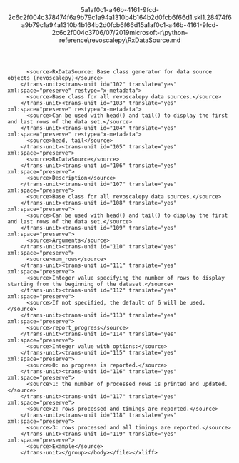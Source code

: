 <?xml version="1.0"?><xliff version="1.2" xmlns="urn:oasis:names:tc:xliff:document:1.2" xmlns:xsi="http://www.w3.org/2001/XMLSchema-instance" xsi:schemaLocation="urn:oasis:names:tc:xliff:document:1.2 xliff-core-1.2-transitional.xsd"><file datatype="xml" original="RxDataSource.md" source-language="en-US" target-language="en-US"><header><tool tool-id="mdxliff" tool-name="mdxliff" tool-version="1.0-4e81c41" tool-company="Microsoft" /><xliffext:skl_file_name xmlns:xliffext="urn:microsoft:content:schema:xliffextensions">5a1af0c1-a46b-4161-9fcd-2c6c2f004c378474f6a9b79c1a94a1310b4b164b2d0fcb6f66d1.skl</xliffext:skl_file_name><xliffext:version xmlns:xliffext="urn:microsoft:content:schema:xliffextensions">1.2</xliffext:version><xliffext:ms.openlocfilehash xmlns:xliffext="urn:microsoft:content:schema:xliffextensions">8474f6a9b79c1a94a1310b4b164b2d0fcb6f66d1</xliffext:ms.openlocfilehash><xliffext:ms.sourcegitcommit xmlns:xliffext="urn:microsoft:content:schema:xliffextensions">5a1af0c1-a46b-4161-9fcd-2c6c2f004c37</xliffext:ms.sourcegitcommit><xliffext:ms.lasthandoff xmlns:xliffext="urn:microsoft:content:schema:xliffextensions">06/07/2019</xliffext:ms.lasthandoff><xliffext:ms.openlocfilepath xmlns:xliffext="urn:microsoft:content:schema:xliffextensions">microsoft-r\python-reference\revoscalepy\RxDataSource.md</xliffext:ms.openlocfilepath></header><body><group id="content" extype="content"><trans-unit id="101" translate="yes" xml:space="preserve" restype="x-metadata">
          <source>RxDataSource: Base class generator for data source objects (revoscalepy)</source>
        </trans-unit><trans-unit id="102" translate="yes" xml:space="preserve" restype="x-metadata">
          <source>Base class for all revoscalepy data sources.</source>
        </trans-unit><trans-unit id="103" translate="yes" xml:space="preserve" restype="x-metadata">
          <source>Can be used with head() and tail() to display the first and last rows of the data set.</source>
        </trans-unit><trans-unit id="104" translate="yes" xml:space="preserve" restype="x-metadata">
          <source>head, tail</source>
        </trans-unit><trans-unit id="105" translate="yes" xml:space="preserve">
          <source>RxDataSource</source>
        </trans-unit><trans-unit id="106" translate="yes" xml:space="preserve">
          <source>Description</source>
        </trans-unit><trans-unit id="107" translate="yes" xml:space="preserve">
          <source>Base class for all revoscalepy data sources.</source>
        </trans-unit><trans-unit id="108" translate="yes" xml:space="preserve">
          <source>Can be used with head() and tail() to display the first and last rows of the data set.</source>
        </trans-unit><trans-unit id="109" translate="yes" xml:space="preserve">
          <source>Arguments</source>
        </trans-unit><trans-unit id="110" translate="yes" xml:space="preserve">
          <source>num_rows</source>
        </trans-unit><trans-unit id="111" translate="yes" xml:space="preserve">
          <source>Integer value specifying the number of rows to display starting from the beginning of the dataset.</source>
        </trans-unit><trans-unit id="112" translate="yes" xml:space="preserve">
          <source>If not specified, the default of 6 will be used.</source>
        </trans-unit><trans-unit id="113" translate="yes" xml:space="preserve">
          <source>report_progress</source>
        </trans-unit><trans-unit id="114" translate="yes" xml:space="preserve">
          <source>Integer value with options:</source>
        </trans-unit><trans-unit id="115" translate="yes" xml:space="preserve">
          <source>0: no progress is reported.</source>
        </trans-unit><trans-unit id="116" translate="yes" xml:space="preserve">
          <source>1: the number of processed rows is printed and updated.</source>
        </trans-unit><trans-unit id="117" translate="yes" xml:space="preserve">
          <source>2: rows processed and timings are reported.</source>
        </trans-unit><trans-unit id="118" translate="yes" xml:space="preserve">
          <source>3: rows processed and all timings are reported.</source>
        </trans-unit><trans-unit id="119" translate="yes" xml:space="preserve">
          <source>Example</source>
        </trans-unit></group></body></file></xliff>